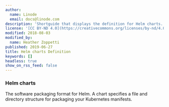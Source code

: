 ```yaml
---
author:
  name: Linode
  email: docs@linode.com
description: 'Shortguide that displays the definition for Helm charts.'
license: '[CC BY-ND 4.0](https://creativecommons.org/licenses/by-nd/4.0)'
modified: 2018-08-03
modified_by:
  name: Heather Zoppetti
published: 2019-06-27
title: Helm charts Definition
keywords: []
headless: true
show_on_rss_feed: false
---
```


### Helm charts

The software packaging format for Helm. A chart specifies a file and directory structure for packaging your Kubernetes manifests.